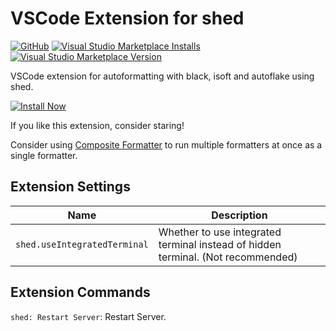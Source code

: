 # VSCode Extension for shed

[![GitHub](https://img.shields.io/github/license/34j/vscode-shed?logo=github&logoColor=%23181717)](https://github.com/34j/vscode-shed-2)
[![Visual Studio Marketplace Installs](https://img.shields.io/visual-studio-marketplace/i/mikoz.shed?logo=visual-studio-code&logoColor=%23007ACC)](https://marketplace.visualstudio.com/items?itemName=mikoz.shed)
[![Visual Studio Marketplace Version](https://img.shields.io/visual-studio-marketplace/v/mikoz.shed)](https://marketplace.visualstudio.com/items?itemName=mikoz.shed)

VSCode extension for autoformatting with black, isoft and autoflake using shed.

[![Install Now](https://img.shields.io/badge/-Install%20Now-107C10?style=for-the-badge&logo=visualstudiocode)](https://marketplace.visualstudio.com/items?itemName=mikoz.shed)

If you like this extension, consider staring!

Consider using [Composite Formatter](https://marketplace.visualstudio.com/items?itemName=mikoz.composite-formatter) to run multiple formatters at once as a single formatter.

## Extension Settings

| Name                         | Description                                                                      |
| ---------------------------- | -------------------------------------------------------------------------------- |
| `shed.useIntegratedTerminal` | Whether to use integrated terminal instead of hidden terminal. (Not recommended) |

## Extension Commands

`shed: Restart Server`: Restart Server.

<!--## Known Issues-->